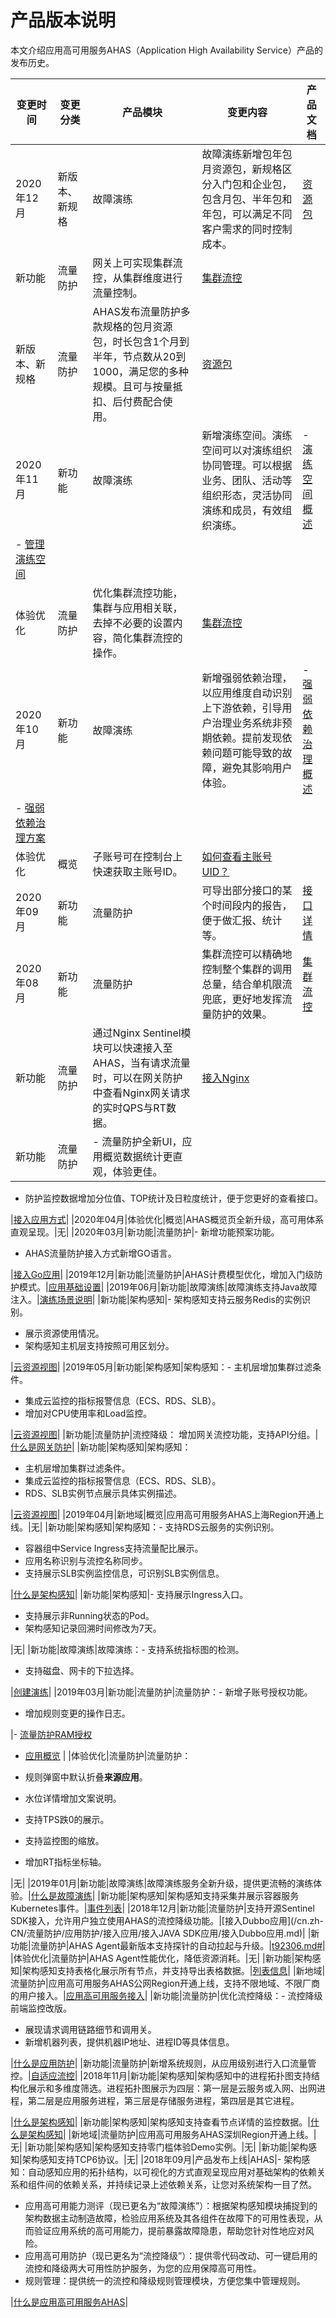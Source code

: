 # 产品版本说明

本文介绍应用高可用服务AHAS（Application High Availability Service）产品的发布历史。

|变更时间|变更分类|产品模块|变更内容|产品文档|
|----|----|----|----|----|
|2020年12月|新版本、新规格|故障演练|故障演练新增包年包月资源包，新规格区分入门包和企业包，包含月包、半年包和年包，可以满足不同客户需求的同时控制成本。|[资源包](https://www.aliyun.com/price/product?#/ahas/detail)|
|新功能|流量防护|网关上可实现集群流控，从集群维度进行流量控制。|[集群流控](/cn.zh-CN/流量防护/集群流控.md)|
|新版本、新规格|流量防护|AHAS发布流量防护多款规格的包月资源包，时长包含1个月到半年，节点数从20到1000，满足您的多种规模。且可与按量抵扣、后付费配合使用。|[资源包](https://www.aliyun.com/price/product?#/ahas/detail)|
|2020年11月|新功能|故障演练|新增演练空间。演练空间可以对演练组织协同管理。可以根据业务、团队、活动等组织形态，灵活协同演练和成员，有效组织演练。|-   [演练空间概述](/cn.zh-CN/故障演练/演练空间/演练空间概述.md)
-   [管理演练空间](/cn.zh-CN/故障演练/演练空间/管理演练空间.md) |
|体验优化|流量防护|优化集群流控功能，集群与应用相关联，去掉不必要的设置内容，简化集群流控的操作。|[集群流控](/cn.zh-CN/流量防护/集群流控.md)|
|2020年10月|新功能|故障演练|新增强弱依赖治理，以应用维度自动识别上下游依赖，引导用户治理业务系统非预期依赖。提前发现依赖问题可能导致的故障，避免其影响用户体验。|-   [强弱依赖治理概述](/cn.zh-CN/故障演练/强弱依赖治理/强弱依赖治理概述.md)
-   [强弱依赖治理方案](/cn.zh-CN/故障演练/强弱依赖治理/强弱依赖治理方案.md) |
|体验优化|概览|子账号可在控制台上快速获取主账号ID。|[如何查看主账号UID？](/cn.zh-CN/常见问题/其他/如何查看主账号UID？.md)|
|2020年09月|新功能|流量防护|可导出部分接口的某个时间段内的报告，便于做汇报、统计等。|[接口详情](/cn.zh-CN/流量防护/应用防护/管理应用/接口详情.md)|
|2020年08月|新功能|流量防护|集群流控可以精确地控制整个集群的调用总量，结合单机限流兜底，更好地发挥流量防护的效果。|[集群流控](/cn.zh-CN/流量防护/集群流控.md)|
|新功能|流量防护|通过Nginx Sentinel模块可以快速接入至AHAS，当有请求流量时，可以在网关防护中查看Nginx网关请求的实时QPS与RT数据。|[接入Nginx](/cn.zh-CN/流量防护/Nginx防护/接入Nginx.md)|
|新功能|流量防护|-   流量防护全新UI，应用概览数据统计更直观，体验更佳。
-   防护监控数据增加分位值、TOP统计及日粒度统计，便于您更好的查看接口。

|[接入应用方式](/cn.zh-CN/流量防护/应用防护/接入应用/接入应用方式.md)|
|2020年04月|体验优化|概览|AHAS概览页全新升级，高可用体系直观呈现。|无|
|2020年03月|新功能|流量防护|-   新增功能预案功能。
-   AHAS流量防护接入方式新增GO语言。

|[接入Go应用](/cn.zh-CN/流量防护/应用防护/接入应用/接入Go应用.md)|
|2019年12月|新功能|流量防护|AHAS计费模型优化，增加入门级防护模式。|[应用基础设置](/cn.zh-CN/流量防护/应用防护/管理应用/应用基础设置.md)|
|2019年06月|新功能|故障演练|故障演练支持Java故障注入。|[演练场景说明](/cn.zh-CN/故障演练/演练场景/演练场景说明.md)|
|新功能|架构感知|-   架构感知支持云服务Redis的实例识别。
-   展示资源使用情况。
-   架构感知主机层支持按照可用区划分。

|[云资源视图](/cn.zh-CN/架构感知/架构地图/云资源视图.md)|
|2019年05月|新功能|架构感知|架构感知：-   主机层增加集群过滤条件。
-   集成云监控的指标报警信息（ECS、RDS、SLB）。
-   增加对CPU使用率和Load监控。

|[云资源视图](/cn.zh-CN/架构感知/架构地图/云资源视图.md)|
|新功能|流量防护|流控降级： 增加网关流控功能，支持API分组。|[什么是网关防护](/cn.zh-CN/流量防护/网关防护/什么是网关防护.md)|
|新功能|架构感知|架构感知：

-   主机层增加集群过滤条件。
-   集成云监控的指标报警信息（ECS、RDS、SLB）。
-   RDS、SLB实例节点展示具体实例描述。

|[云资源视图](/cn.zh-CN/架构感知/架构地图/云资源视图.md)|
|2019年04月|新地域|概览|应用高可用服务AHAS上海Region开通上线。|无|
|新功能|架构感知|架构感知：-   支持RDS云服务的实例识别。
-   容器组中Service Ingress支持流量配比展示。
-   应用名称识别与流控名称同步。
-   支持展示SLB实例监控信息，可识别SLB实例信息。

|[什么是架构感知](/cn.zh-CN/架构感知/什么是架构感知.md)|
|新功能|架构感知|-   支持展示Ingress入口。
-   支持展示非Running状态的Pod。
-   架构感知记录回溯时间修改为7天。

|无|
|新功能|故障演练|故障演练：-   支持系统指标图的检测。
-   支持磁盘、网卡的下拉选择。

|[创建演练](/cn.zh-CN/故障演练/开始演练/创建演练.md)|
|2019年03月|新功能|流量防护|流量防护：-   新增子账号授权功能。
-   增加规则变更的操作日志。

|-   [流量防护RAM授权](/cn.zh-CN/权限管理/流量防护RAM授权.md)
-   [应用概览](/cn.zh-CN/流量防护/应用防护/管理应用/应用概览.md) |
|体验优化|流量防护|流量防护：

-   规则弹窗中默认折叠**来源应用**。
-   水位详情增加文案说明。
-   支持TPS跌0的展示。
-   支持监控图的缩放。
-   增加RT指标坐标轴。

|无|
|2019年01月|新功能|故障演练|故障演练服务全新升级，提供更流畅的演练体验。|[什么是故障演练](/cn.zh-CN/故障演练/什么是故障演练.md)|
|新功能|架构感知|架构感知支持采集并展示容器服务Kubernetes事件。|[事件列表](/cn.zh-CN/架构感知/参考信息/事件列表.md)|
|2018年12月|新功能|流量防护|支持开源Sentinel SDK接入，允许用户独立使用AHAS的流控降级功能。|[接入Dubbo应用](/cn.zh-CN/流量防护/应用防护/接入应用/接入JAVA SDK应用/接入Dubbo应用.md)|
|新功能|流量防护|AHAS Agent最新版本支持探针的自动拉起与升级。|[t92306.md\#](/cn.zh-CN/系统管理/管理探针.md)|
|体验优化|流量防护|AHAS Agent性能优化，降低资源消耗。|无|
|新功能|架构感知|架构感知支持表格化展示所有节点，并支持导出表格数据。|[列表信息](/cn.zh-CN/架构感知/参考信息/列表信息.md)|
|新地域|流量防护|应用高可用服务AHAS公网Region开通上线，支持不限地域、不限厂商的用户接入。|[应用高可用服务接入](/cn.zh-CN/架构感知/接入应用/架构感知接入概述.md)|
|新功能|流量防护|优化流控降级：-   流控降级前端监控改版。
-   展现请求调用链路细节和调用关。
-   新增机器列表，提供机器IP地址、进程ID等具体信息。

|[什么是应用防护](/cn.zh-CN/流量防护/应用防护/什么是应用防护.md)|
|新功能|流量防护|新增系统规则，从应用级别进行入口流量管控。|[自适应流控](/cn.zh-CN/流量防护/应用防护/配置规则/自适应流控.md)|
|2018年11月|新功能|架构感知|架构感知中的进程拓扑图支持结构化展示和多维度筛选。进程拓扑图展示为四层：第一层是云服务或入网、出网进程，第二层是应用服务进程，第三层是存储服务进程，第四层是其它进程。

|[什么是架构感知](/cn.zh-CN/架构感知/什么是架构感知.md)|
|新功能|架构感知|架构感知支持查看节点详情的监控数据。|[什么是架构感知](/cn.zh-CN/架构感知/什么是架构感知.md)|
|新地域|流量防护|应用高可用服务AHAS深圳Region开通上线。|无|
|新功能|架构感知|架构感知支持零门槛体验Demo实例。|无|
|新功能|架构感知|架构感知支持TCP6协议。|无|
|2018年09月|产品发布上线|AHAS|-   架构感知：自动感知应用的拓扑结构，以可视化的方式直观呈现应用对基础架构的依赖关系和组件间的依赖关系，并持续记录上述依赖关系，让您对系统架构一目了然。
-   应用高可用能力测评（现已更名为“故障演练”）：根据架构感知模块捕捉到的架构数据主动制造故障，检验应用系统及其各组件在故障下的可用性表现，从而验证应用系统的高可用能力，提前暴露故障隐患，帮助您针对性地应对风险。
-   应用高可用防护（现已更名为“流控降级”）：提供零代码改动、可一键启用的流控和降级两大可用性防护服务，为您的应用保障高可用性。
-   规则管理：提供统一的流控和降级规则管理模块，方便您集中管理规则。

|[什么是应用高可用服务AHAS](/cn.zh-CN/产品简介/什么是应用高可用服务AHAS.md)|

